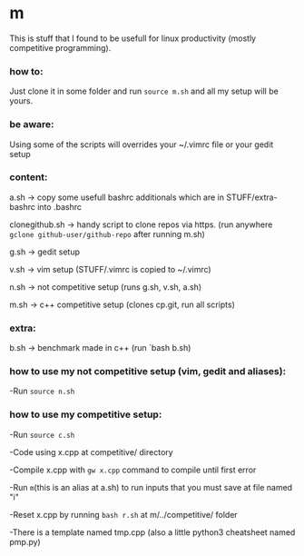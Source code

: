 # m
This is stuff that I found to be usefull for linux productivity (mostly competitive programming).

### how to:
Just clone it in some folder and run `source m.sh` and all my setup will be yours.

### be aware:
Using some of the scripts will overrides your ~/.vimrc file or your gedit setup

### content:
a.sh -> copy some usefull bashrc additionals which are in STUFF/extra-bashrc into .bashrc

clonegithub.sh -> handy script to clone repos via https. (run anywhere `gclone github-user/github-repo` after running m.sh)

g.sh -> gedit setup

v.sh -> vim setup (STUFF/.vimrc is copied to ~/.vimrc)

n.sh -> not competitive setup (runs g.sh, v.sh, a.sh)

m.sh -> c++ competitive setup (clones cp.git, run all scripts)

### extra:
b.sh -> benchmark made in c++ (run `bash b.sh)


### how to use my not competitive setup (vim, gedit and aliases):
-Run `source n.sh`

### how to use my competitive setup:
-Run `source c.sh` 

-Code using x.cpp at competitive/ directory

-Compile x.cpp with `gw x.cpp` command to compile until first error

-Run `m`(this is an alias at a.sh) to run inputs that you must save at file named "i"

-Reset x.cpp by running `bash r.sh` at m/../competitive/ folder

-There is a template named tmp.cpp (also a little python3 cheatsheet named pmp.py)
